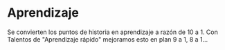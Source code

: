 # Aprendizaje

Se convierten los puntos de historia en aprendizaje a razón de 10 a 1.
Con Talentos de "Aprendizaje rápido" mejoramos esto en plan 9 a 1, 8 a 1...